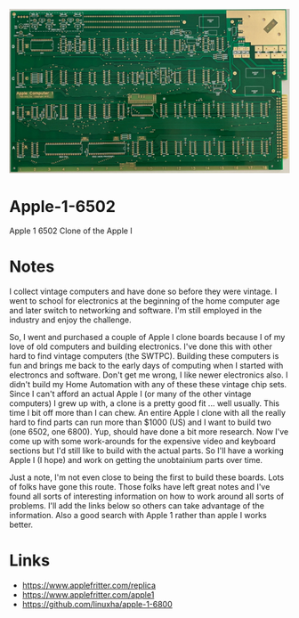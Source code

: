 ![Apple 1 reproduction PCB - Front view](Apple-1_pcb-640x375.png)

# Apple-1-6502
Apple 1 6502 Clone of the Apple I

# Notes

I collect vintage computers and have done so before they were vintage. I went to school for electronics at the beginning of the home computer age and later switch to networking and software. I'm still employed in the industry and enjoy the challenge.

So, I went and purchased a couple of Apple I clone boards because I of my love of old computers and building electronics. I've done this with other hard to find vintage computers (the SWTPC). Building these computers is fun and brings me back to the early days of computing when I started with electroncs and software. Don't get me wrong, I like newer electronics also. I didn't build my Home Automation with any of these these vintage chip sets. Since I can't afford an actual Apple I (or many of the other vintage computers) I grew up with, a clone is a pretty good fit ... well usually. This time I bit off more than I can chew. An entire Apple I clone with all the really hard to find parts can run more than $1000 (US) and I want to build two (one 6502, one 6800). Yup, should have done a bit more research. Now I've come up with some work-arounds for the expensive video and keyboard sections but I'd still like to build with the actual parts. So I'll have a working Apple I (I hope) and work on getting the unobtainium parts over time. 

Just a note, I'm not even close to being the first to build these boards. Lots of folks have gone this route. Those folks have left great notes and I've found all sorts of interesting information on how to work around all sorts of problems. I'll add the links below so others can take advantage of the information. Also a good search with Apple 1 rather than apple I works better.

# Links

- https://www.applefritter.com/replica
- https://www.applefritter.com/apple1
- https://github.com/linuxha/apple-1-6800
